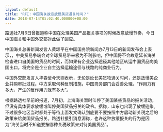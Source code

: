 ```yaml
---
layout: default
title: "RFI：中国海关故意放慢美货通关时间？"
date: 2018-07-14T05:02:40.000000+08:00
---
```


路透社7月6日曾报道称中国在处理美国产品报关事项的时候故意放慢节奏，今日中国海关和中国外交部对此做了回应。

中国海关总署新闻发言人黄颂平在中国国务院新闻办7月13日的新闻发布会上表示，，中美贸易争端会对全球贸易带来极为不利影响，但中国将不会故意延长海关检查进口自美国的货品的时间，而如果有企业选择途径其他地区转运中国货品向美国出口，将完全是企业自主选择运输途径与线路的纯商业行为。

中国外交部发言人华春莹今天则表示，无论是延长美货物通关时间，还是放慢美企业并购审批过程，中方采取何种反制措施，中国商务部门会妥善处理。“作用力有多大，产生的反作用力就有多大”。

根据路透社早前的报道，7月初，上海海关暂时叫停了美国某些货品的报关活动，但没有具体要求放缓或叫停美国货品报关的政令。据称，山东也出现了放缓迹象。不过很多地区当时都处于等待上面发文确认到底要不要按照中方启动新关税之后的政策来给美国货品报关。路透社援引消息源称，也许这种放缓报关的行为是因为“海关当时不知道要按哪种关税政策来对待美国货品”。

